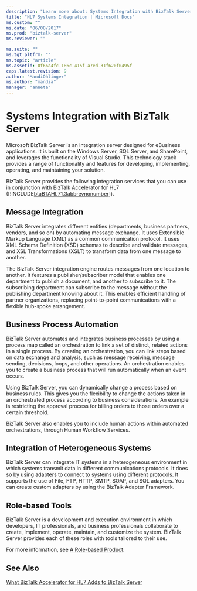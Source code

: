 ```yaml
---
description: "Learn more about: Systems Integration with BizTalk Server"
title: "HL7 Systems Integration | Microsoft Docs"
ms.custom: ""
ms.date: "06/08/2017"
ms.prod: "biztalk-server"
ms.reviewer: ""

ms.suite: ""
ms.tgt_pltfrm: ""
ms.topic: "article"
ms.assetid: 8f66a4fc-186c-415f-a7ed-31f620f0495f
caps.latest.revision: 9
author: "MandiOhlinger"
ms.author: "mandia"
manager: "anneta"
---
```

# Systems Integration with BizTalk Server
Microsoft BizTalk Server is an integration server designed for eBusiness applications. It is built on the  Windows Server, SQL Server, and SharePoint, and leverages the functionality of  Visual Studio. This technology stack provides a range of functionality and features for developing, implementing, operating, and maintaining your solution.  
  
 BizTalk Server provides the following integration services that you can use in conjunction with BizTalk Accelerator for HL7 ([!INCLUDE[btaBTAHL71.3abbrevnonumber](../../includes/btabtahl71-3abbrevnonumber-md.md)]).  
  
## Message Integration  
 BizTalk Server integrates different entities (departments, business partners, vendors, and so on) by automating message exchange. It uses Extensible Markup Language (XML) as a common communication protocol. It uses XML Schema Definition (XSD) schemas to describe and validate messages, and XSL Transformations (XSLT) to transform data from one message to another.  
  
 The BizTalk Server integration engine routes messages from one location to another. It features a publisher/subscriber model that enables one department to publish a document, and another to subscribe to it. The subscribing department can subscribe to the message without the publishing department knowing about it. This enables efficient handling of partner organizations, replacing point-to-point communications with a flexible hub-spoke arrangement.  
  
## Business Process Automation  
 BizTalk Server automates and integrates business processes by using a process map called an orchestration to link a set of distinct, related actions in a single process. By creating an orchestration, you can link steps based on data exchange and analysis, such as message receiving, message sending, decisions, loops, and other operations. An orchestration enables you to create a business process that will run automatically when an event occurs.  
  
 Using BizTalk Server, you can dynamically change a process based on business rules. This gives you the flexibility to change the actions taken in an orchestrated process according to business considerations. An example is restricting the approval process for billing orders to those orders over a certain threshold.  
  
 BizTalk Server also enables you to include human actions within automated orchestrations, through Human Workflow Services.  
  
## Integration of Heterogeneous Systems  
 BizTalk Server can integrate IT systems in a heterogeneous environment in which systems transmit data in different communications protocols. It does so by using adapters to connect to systems using different protocols. It supports the use of File, FTP, HTTP, SMTP, SOAP, and SQL adapters. You can create custom adapters by using the BizTalk Adapter Framework.  
  
## Role-based Tools  
 BizTalk Server is a development and execution environment in which developers, IT professionals, and business professionals collaborate to create, implement, operate, maintain, and customize the system. BizTalk Server provides each of these roles with tools tailored to their use.  
  
 For more information, see [A Role-based Product](../../adapters-and-accelerators/accelerator-hl7/a-role-based-product1.md).
  
## See Also  
 [What BizTalk Accelerator for HL7 Adds to BizTalk Server](../../adapters-and-accelerators/accelerator-hl7/what-biztalk-accelerator-for-hl7-adds-to-biztalk-server.md)
